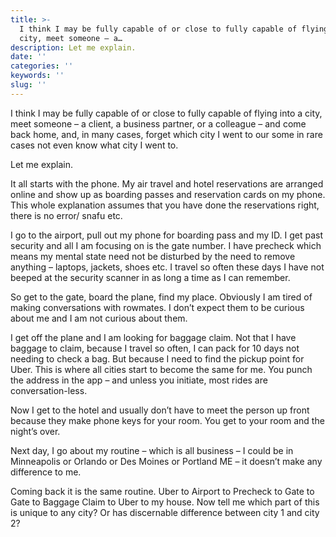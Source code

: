 ```yaml
---
title: >-
  I think I may be fully capable of or close to fully capable of flying into a
  city, meet someone – a…
description: Let me explain.
date: ''
categories: ''
keywords: ''
slug: ''
---
```


I think I may be fully capable of or close to fully capable of flying into a city, meet someone – a client, a business partner, or a colleague – and come back home, and, in many cases, forget which city I went to our some in rare cases not even know what city I went to. 

Let me explain. 

It all starts with the phone. My air travel and hotel reservations are arranged online and show up as boarding passes and reservation cards on my phone. This whole explanation assumes that you have done the reservations right, there is no error/ snafu etc. 

I go to the airport, pull out my phone for boarding pass and my ID. I get past security and all I am focusing on is the gate number. I have precheck which means my mental state need not be disturbed by the need to remove anything – laptops, jackets, shoes etc. I travel so often these days I have not beeped at the security scanner in as long a time as I can remember. 

So get to the gate, board the plane, find my place. Obviously I am tired of making conversations with rowmates. I don’t expect them to be curious about me and I am not curious about them. 

I get off the plane and I am looking for baggage claim. Not that I have baggage to claim, because I travel so often, I can pack for 10 days not needing to check a bag. But because I need to find the pickup point for Uber. This is where all cities start to become the same for me. You punch the address in the app – and unless you initiate, most rides are conversation-less. 

Now I get to the hotel and usually don’t have to meet the person up front because they make phone keys for your room. You get to your room and the night’s over. 

Next day, I go about my routine – which is all business – I could be in Minneapolis or Orlando or Des Moines or Portland ME – it doesn’t make any difference to me.

Coming back it is the same routine. Uber to Airport to Precheck to Gate to Gate to Baggage Claim to Uber to my house. Now tell me which part of this is unique to any city? Or has discernable difference between city 1 and city 2?